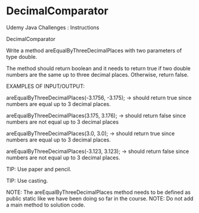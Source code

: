 # DecimalComparator
Udemy Java Challenges : 
Instructions 

DecimalComparator

Write a method areEqualByThreeDecimalPlaces with two parameters of type double.

The method should return boolean and it needs to return true if two double numbers are the same up to three decimal places. Otherwise, return false.



EXAMPLES OF INPUT/OUTPUT:

areEqualByThreeDecimalPlaces(-3.1756, -3.175); → should return true since numbers are equal up to 3 decimal places.

areEqualByThreeDecimalPlaces(3.175, 3.176); → should return false since numbers are not equal up to 3 decimal places

areEqualByThreeDecimalPlaces(3.0, 3.0); → should return true since numbers are equal up to 3 decimal places.

areEqualByThreeDecimalPlaces(-3.123, 3.123); → should return false since numbers are not equal up to 3 decimal places.



TIP: Use paper and pencil.

TIP: Use casting.

NOTE: The areEqualByThreeDecimalPlaces method  needs to be defined as public static ​like we have been doing so far in the course.
NOTE: Do not add a  main method to solution code.
